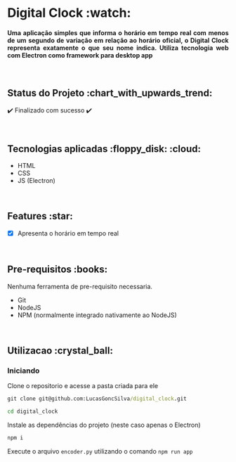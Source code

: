 <h1>Digital Clock :watch: </h1>

<h4 align='justify'>Uma aplicação simples que informa o horário em tempo real com menos de um segundo de variação em relação ao horário oficial, o Digital Clock representa exatamente o que seu nome indica. Utiliza tecnologia web com Electron como framework para desktop app</h4>

<br>

<h2>Status do Projeto :chart_with_upwards_trend: </h2>

:heavy_check_mark: Finalizado com sucesso :heavy_check_mark:

<!-- :construction: Em andamento :construction: -->

<!-- :link: Confira [aqui](website). :link: -->

<br>

<h2>Tecnologias aplicadas :floppy_disk: :cloud: </h2>

<ul>
<li>HTML</li>
<li>CSS</li>
<li>JS (Electron)</li>
</ul>

<br>

<h2>Features :star: </h2>

- [x] Apresenta o horário em tempo real

<br>

<h2>Pre-requisitos :books: </h2>

Nenhuma ferramenta de pre-requisito necessaria.

<ul>
<li>Git</li>
<li>NodeJS</li>
<li>NPM (normalmente integrado nativamente ao NodeJS)</li>
</ul>

<br>

<h2>Utilizacao :crystal_ball: </h2>

<h3>Iniciando</h3>

Clone o repositorio e acesse a pasta criada para ele
```cmd
git clone git@github.com:LucasGoncSilva/digital_clock.git

cd digital_clock
```

Instale as dependências do projeto (neste caso apenas o Electron)
```cmd
npm i
```

Execute o arquivo `encoder.py` utilizando o comando `npm run app`